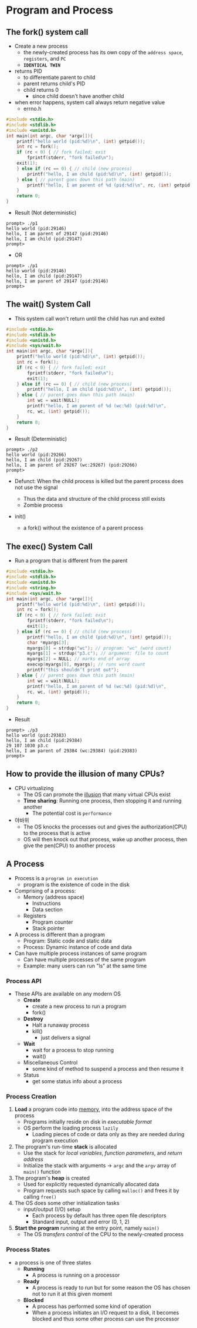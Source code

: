 # Program and Process

## The fork() system call

-   Create a new process
    -   the newly-created process has its own copy of the `address space`, `registers`, and `PC`
    -   **`IDENTICAL TWIN`**
-   returns PID
    -   to differentiate parent to child
    -   parent returns child's PID
    -   child returns 0
        -   since child doesn't have another child
-   when error happens, system call always return negative value
    -   errno.h

```c
#include <stdio.h>
#include <stdlib.h>
#include <unistd.h>
int main(int argc, char *argv[]){
    printf("hello world (pid:%d)\n", (int) getpid());
    int rc = fork();
    if (rc < 0) { // fork failed; exit
        fprintf(stderr, "fork failed\n");
    exit(1);
    } else if (rc == 0) { // child (new process)
        printf("hello, I am child (pid:%d)\n", (int) getpid());
    } else { // parent goes down this path (main)
        printf("hello, I am parent of %d (pid:%d)\n", rc, (int) getpid());
    }
    return 0;
}
```

-   Result (Not deterministic)

```
prompt> ./p1
hello world (pid:29146)
hello, I am parent of 29147 (pid:29146)
hello, I am child (pid:29147)
prompt>
```

-   OR

```
prompt> ./p1
hello world (pid:29146)
hello, I am child (pid:29147)
hello, I am parent of 29147 (pid:29146)
prompt>
```

## The wait() System Call

-   This system call won't return until the child has run and exited

```c
#include <stdio.h>
#include <stdlib.h>
#include <unistd.h>
#include <sys/wait.h>
int main(int argc, char *argv[]){
    printf("hello world (pid:%d)\n", (int) getpid());
    int rc = fork();
    if (rc < 0) { // fork failed; exit
        fprintf(stderr, "fork failed\n");
        exit(1);
    } else if (rc == 0) { // child (new process)
        printf("hello, I am child (pid:%d)\n", (int) getpid());
    } else { // parent goes down this path (main)
        int wc = wait(NULL);
        printf("hello, I am parent of %d (wc:%d) (pid:%d)\n",
        rc, wc, (int) getpid());
    }
    return 0;
}
```

-   Result (Deterministic)

```
prompt> ./p2
hello world (pid:29266)
hello, I am child (pid:29267)
hello, I am parent of 29267 (wc:29267) (pid:29266)
prompt>
```
- Defunct: When the child process is killed but the parent process does not use the signal
    - Thus the data and structure of the child process still exists
    - Zombie process

- init()
    - a fork() without the existence of a parent process

## The exec() System Call

-   Run a program that is different from the parent

```c
#include <stdio.h>
#include <stdlib.h>
#include <unistd.h>
#include <string.h>
#include <sys/wait.h>
int main(int argc, char *argv[]){
    printf("hello world (pid:%d)\n", (int) getpid());
    int rc = fork();
    if (rc < 0) { // fork failed; exit
        fprintf(stderr, "fork failed\n");
        exit(1);
    } else if (rc == 0) { // child (new process)
        printf("hello, I am child (pid:%d)\n", (int) getpid());
        char *myargs[3];
        myargs[0] = strdup("wc"); // program: "wc" (word count)
        myargs[1] = strdup("p3.c"); // argument: file to count
        myargs[2] = NULL; // marks end of array
        execvp(myargs[0], myargs); // runs word count
        printf("this shouldn’t print out");
    } else { // parent goes down this path (main)
        int wc = wait(NULL);
        printf("hello, I am parent of %d (wc:%d) (pid:%d)\n",
        rc, wc, (int) getpid());
    }
    return 0;
}
```
- Result
```
prompt> ./p3
hello world (pid:29383)
hello, I am child (pid:29384)
29 107 1030 p3.c
hello, I am parent of 29384 (wc:29384) (pid:29383)
prompt>
```

## How to provide the illusion of many CPUs?
- CPU virtualizing
    - The OS can promote the <u>illusion</u> that many virtual CPUs exist
    - **Time sharing**: Running one process, then stopping it and running another
        - The potential cost is `performance`
- 야바위
    - The OS knocks the processes out and gives the authorization(CPU) to the process that is active
    - OS will then knock out that process, wake up another process, then give the pen(CPU) to another process

## A Process
- Process is a `program in execution`
    - program is the existence of code in the disk
- Comprising of a process:
    - Memory (address space)
        - Instructions
        - Data section
    - Registers
        - Program counter
        - Stack pointer
- A process is different than a program
    - Program: Static code and static data
    - Process: Dynamic instance of code and data
- Can have multiple process instances of same program
    - Can have multiple processes of the same program
    - Example: many users can run "ls" at the same time

### Process API
- These APIs are available on any modern OS
    - **Create**
        - create a new process to run a program
        - fork()
    - **Destroy**
        - Halt a runaway process
        - kill()
            - just delivers a signal
    - **Wait**
        - wait for a process to stop running
        - wait()
    - Miscellaneous Control
        - some kind of method to suspend a process and then resume it
    - Status
        - get some status info about a process

### Process Creation
1. **Load** a program code into <u>memory</u>, into the address space of the process
    - Programs initially reside on disk in *executable format*
    - OS perform the loading process `lazily`
        - Loading pieces of code or data only as they are needed during program execution
2. The program's run-time **stack** is allocated
    - Use the stack for *local variables*, *function parameters*, and *return address*
    - Initialize the stack with arguments -> `argc` and the `argv` array of `main()` function
3. The program's **heap** is created
    - Used for explicitly requested dynamically allocated data
    - Program requests such space by calling `malloc()` and frees it by calling `free()`
4. The OS does some other initialization tasks
    - input/output (I/O) setup
        - Each process by default has three open file descriptors
        - Standard input, output and error (0, 1, 2)
5. **Start the program** running at the entry point, namely `main()`
    - The OS *transfers control* of the CPU to the newly-created process

### Process States
- a process is one of three states
    - **Running**
        - A process is running on a processor
    - **Ready**
        - A process is ready to run but for some reason the OS has chosen not to run it at this given moment
    - **Blocked**
        - A process has performed some kind of operation
        - When a process initiates an I/O request to a disk, it becomes blocked and thus some other process can use the processor